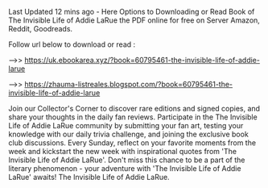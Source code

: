 Last Updated 12 mins ago - Here Options to Downloading or Read Book of The Invisible Life of Addie LaRue the PDF online for free on Server Amazon, Reddit, Goodreads.
 
Follow url below to download or read :
 
-->> https://uk.ebookarea.xyz/?book=60795461-the-invisible-life-of-addie-larue
 
-->> https://zhauma-listreales.blogspot.com/?book=60795461-the-invisible-life-of-addie-larue
 
Join our Collector's Corner to discover rare editions and signed copies, and share your thoughts in the daily fan reviews.
Participate in the The Invisible Life of Addie LaRue community by submitting your fan art, testing your knowledge with our daily trivia challenge, and joining the exclusive book club discussions.
Every Sunday, reflect on your favorite moments from the week and kickstart the new week with inspirational quotes from 'The Invisible Life of Addie LaRue'. Don't miss this chance to be a part of the literary phenomenon - your adventure with 'The Invisible Life of Addie LaRue' awaits! The Invisible Life of Addie LaRue.
